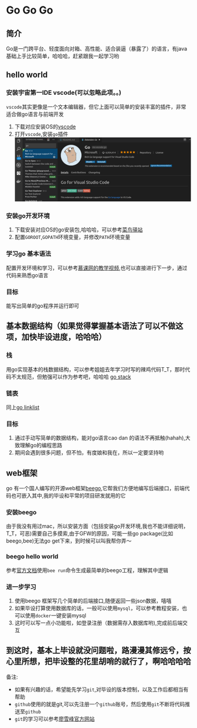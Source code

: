 # Go Go Go 
## 简介
Go是一门跨平台、轻度面向对箱、高性能、适合装逼（暴露了）的语言，有java基础上手比较简单，哈哈哈，赶紧跟我一起学习哟

## hello world
### 安装宇宙第一IDE vscode(可以忽略此项。。)
`vscode`其实更像是一个文本编辑器，但它上面可以简单的安装丰富的插件，非常适合做go语言与前端开发
1. 下载对应安装OS的[vscode](https://code.visualstudio.com/#alt-downloads)
2. 打开`vscode`,安装`go`插件  
![vscode](pictures/vscode_go.png)
### 安装go开发环境
1. 下载安装对应OS的go安装包,哈哈哈，可以参考[菜鸟驿站](http://www.runoob.com/go/go-environment.html)
2. 配置`GOROOT`,`GOPATH`环境变量，并修改`PATH`环境变量

### 学习go 基本语法
配置开发环境和学习，可以参考[慕课网的教学视频](https://www.imooc.com/learn/968),也可以直接进行下一步，通过代码来熟悉go语言


### 目标
能写出简单的go程序并运行即可
## 基本数据结构（如果觉得掌握基本语法了可以不做这项，加快毕设进度，哈哈哈）
### 栈
用go实现基本的栈数据结构，可以参考姐姐去年学习时写的辣鸡代码T_T，那时代码不太规范，但勉强可以作为参考吧，哈哈哈
[go stack](https://github.com/sunlintong/train2/blob/master/stack.go)
### 链表
同上[go linklist](https://github.com/sunlintong/train2/blob/master/linkList.go)
### 目标
1. 通过手动写简单的数据结构，能对go语言cao dan 的语法不再抵触(hahah),大致理解go的编程思路
2. 期间会遇到很多问题，但不怕，有度娘和我在，所以一定要坚持哟

## web框架
go 有一个国人编写的开源web框架[beego](beego.me),它帮我们方便地编写后端接口，前端代码也可嵌入其中,我的毕设和平常的项目研发就用的它
### 安装beego
由于我没有用过mac，所以安装方面（包括安装go开发环境,我也不能详细说明，T_T，可恶)需要自己多摸索,由于GFW的原因，可能一些go package(比如beego,bee)无法go get下来，到时候可以叫我帮你弄～
### beego hello world
参考[官方文档](https://beego.me/quickstart)使用`bee run`命令生成最简单的beego工程，理解其中逻辑
### 进一步学习
1. 使用beego 框架写几个简单的后端接口,随便返回一些json数据，嘻嘻
2. 如果毕设打算使用数据库的话，一般可以使用`mysql`，可以参考教程安装，也可以使用`docker`一键安装mysql
3. 这时可以写一点小功能啦，如登录注册（数据需存入数据库哟),完成前后端交互

## 到这时，基本上毕设就没问题啦，路漫漫其修远兮，按心里所想，把毕设整的花里胡哨的就行了，啊哈哈哈哈  


备注:
- 如果有兴趣的话，希望能先学习`git`,对毕设的版本控制，以及工作后都相当有帮助
- `github`使用的就是git,可以先注册一个`github`账号，然后使用`git`不断将代码推送至`github`
- `git`的学习可以参考[廖雪峰官方网站](https://www.liaoxuefeng.com/wiki/0013739516305929606dd18361248578c67b8067c8c017b000)